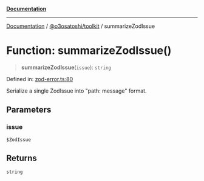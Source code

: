[**Documentation**](../../../README.md)

***

[Documentation](../../../README.md) / [@o3osatoshi/toolkit](../README.md) / summarizeZodIssue

# Function: summarizeZodIssue()

> **summarizeZodIssue**(`issue`): `string`

Defined in: [zod-error.ts:80](https://github.com/o3osatoshi/experiment/blob/04dfa58df6e48824a200a24d77afef7ce464e1ae/packages/toolkit/src/zod-error.ts#L80)

Serialize a single ZodIssue into "path: message" format.

## Parameters

### issue

`$ZodIssue`

## Returns

`string`
